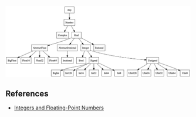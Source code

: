 <img src="./Julia_Number.png">

## References
* [Integers and Floating-Point Numbers](https://docs.julialang.org/en/v1/manual/integers-and-floating-point-numbers/)